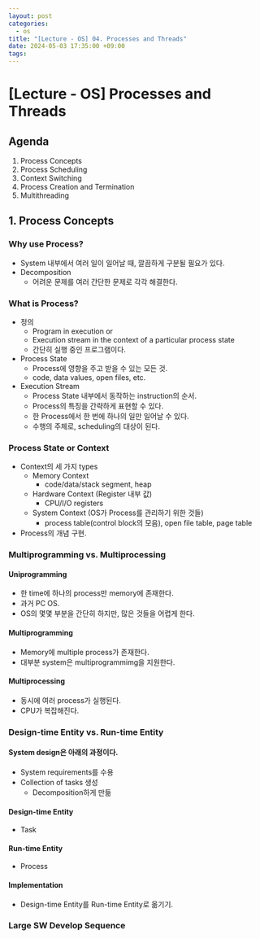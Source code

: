 ```yaml
---
layout: post
categories:
  - os
title: "[Lecture - OS] 04. Processes and Threads"
date: 2024-05-03 17:35:00 +09:00
tags:
---
```

# \[Lecture - OS] Processes and Threads

## Agenda

1. Process Concepts
2. Process Scheduling
3. Context Switching
4. Process Creation and Termination
5. Multithreading

## 1. Process Concepts

### Why use Process?

- System 내부에서 여러 일이 일어날 때, 깔끔하게 구분될 필요가 있다.
- Decomposition
	- 어려운 문제를 여러 간단한 문제로 각각 해결한다.

### What is Process?

- 정의
	- Program in execution or
	- Execution stream in the context of a particular process state
	- 간단히 실행 중인 프로그램이다.
- Process State
	- Process에 영향을 주고 받을 수 있는 모든 것.
	- code, data values, open files, etc.
- Execution Stream
	- Process State 내부에서 동작하는 instruction의 순서.
	- Process의 특징을 간략하게 표현할 수 있다.
	- 한 Process에서 한 번에 하나의 일만 일어날 수 있다.
	- 수행의 주체로, scheduling의 대상이 된다.

### Process State or Context

- Context의 세 가지 types
	- Memory Context
		- code/data/stack segment, heap
	- Hardware Context (Register 내부 값)
		- CPU/I/O registers
	- System Context (OS가 Process를 관리하기 위한 것들)
		- process table(control block의 모음), open file table, page table
- Process의 개념 구현.

### Multiprogramming vs. Multiprocessing

#### Uniprogramming

- 한 time에 하나의 process만 memory에 존재한다.
- 과거 PC OS.
- OS의 몇몇 부분을 간단히 하지만, 많은 것들을 어렵게 한다.

#### Multiprogramming

- Memory에 multiple process가 존재한다.
- 대부분 system은 multiprogrammimg을 지원한다.

#### Multiprocessing

- 동시에 여러 process가 실행된다.
- CPU가 복잡해진다.

### Design-time Entity vs. Run-time Entity

#### System design은 아래의 과정이다.

- System requirements를 수용
- Collection of tasks 생성
	- Decomposition하게 만듦

#### Design-time Entity

- Task

#### Run-time Entity

- Process

#### Implementation

- Design-time Entity를 Run-time Entity로 옮기기.

### Large SW Develop Sequence
